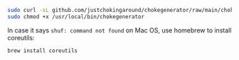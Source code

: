 ```sh
sudo curl -sL github.com/justchokingaround/chokegenerator/raw/main/chokegenerator -o /usr/local/bin/chokegenerator &&
sudo chmod +x /usr/local/bin/chokegenerator
```

In case it says `shuf: command not found` on Mac OS, use homebrew to install coreutils:
```sh
brew install coreutils
```
